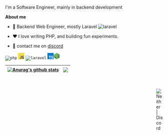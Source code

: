 
I'm a Software Engineer, mainly in backend development 

**About me**

- 💼 Backend Web Engineer, mostly Laravel 
<img height="16" alt="laravel" 
src="https://static-00.iconduck.com/assets.00/laravel-icon-497x512-uwybstke.png">

- ❤️ I love writing PHP, and building fun experiments.

- 💬 contact me on <a href="https://discordapp.com/users/599926912193921036">discord</a>

<code><img height="20" alt="php" 
src="https://upload.wikimedia.org/wikipedia/commons/thumb/2/27/PHP-logo.svg/1280px-PHP-logo.svg.png"></code>
<code><img height="20" alt="javascript" src="https://raw.githubusercontent.com/github/explore/80688e429a7d4ef2fca1e82350fe8e3517d3494d/topics/javascript/javascript.png"></code>
<code><img height="20" alt="laravel" 
src="https://static-00.iconduck.com/assets.00/laravel-icon-497x512-uwybstke.png"></code>
<code><img height="20" alt="nodejs" 
src="https://raw.githubusercontent.com/github/explore/80688e429a7d4ef2fca1e82350fe8e3517d3494d/topics/typescript/typescript.png"></code><code><img height="20" alt="nodejs" 
src="https://raw.githubusercontent.com/github/explore/80688e429a7d4ef2fca1e82350fe8e3517d3494d/topics/nodejs/nodejs.png"></code>    


| <a href="https://github.com/neiaozora/github-readme-stats"><img align="center" src="https://github-readme-stats.vercel.app/api?username=neiaozora&show_icons=true&theme=radical" alt="Anurag's github stats" /></a> | <a href="https://github.com/neiaozora/github-readme-stats"><img align="center" src="https://github-readme-stats.vercel.app/api/top-langs/?username=neiaozora&layout=compact&show_icons=true&theme=radical" /></a> |
| ------------- | ------------- |


<br />
<br />

<a href="https://discordapp.com/users/599926912193921036">
  <img align="right" alt="Neither | Discord" width="21px" src="https://cdn-icons-png.flaticon.com/512/4945/4945973.png" />
</a>
  
  





